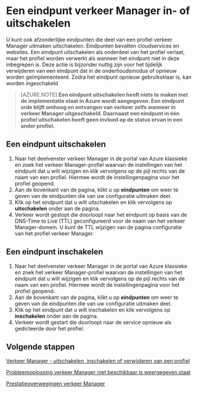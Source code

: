 <properties
   pageTitle="Een eindpunt verkeer Manager in- of uitschakelen | Microsoft Azure"
   description="In dit artikel helpen uw Manager verkeer profiel eindpunten in- of uitschakelen."
   services="traffic-manager"
   documentationCenter="na"
   authors="sdwheeler"
   manager="carmonm"
   editor="tysonn" />
<tags
   ms.service="traffic-manager"
   ms.devlang="na"
   ms.topic="article"
   ms.tgt_pltfrm="na"
   ms.workload="infrastructure-services"
   ms.date="10/18/2016"
   ms.author="sewhee" />
<!-- repub for nofollow -->

# <a name="disable-or-enable-a-traffic-manager-endpoint"></a>Een eindpunt verkeer Manager in- of uitschakelen

U kunt ook afzonderlijke eindpunten die deel van een profiel verkeer Manager uitmaken uitschakelen. Eindpunten bevatten cloudservices en websites. Een eindpunt uitschakelen als onderdeel van het profiel verlaat, maar het profiel worden verwerkt als wanneer het eindpunt niet in deze inbegrepen is. Deze actie is bijzonder nuttig zijn voor het tijdelijk verwijderen van een eindpunt dat in de onderhoudsmodus of opnieuw worden geïmplementeerd. Zodra het eindpunt opnieuw gebruiksklaar is, kan worden ingeschakeld

>[AZURE.NOTE] **Een eindpunt uitschakelen heeft niets te maken met de implementatie staat in Azure wordt aangegeven. Een eindpunt orde blijft omhoog en ontvangen van verkeer zelfs wanneer in verkeer Manager uitgeschakeld. Daarnaast een eindpunt in één profiel uitschakelen heeft geen invloed op de status ervan in een ander profiel.**

## <a name="to-disable-an-endpoint"></a>Een eindpunt uitschakelen

1. Naar het deelvenster verkeer Manager in de portal van Azure klassieke en zoek het verkeer Manager-profiel waarvan de instellingen van het eindpunt dat u wilt wijzigen en klik vervolgens op de pijl rechts van de naam van een profiel. Hiermee wordt de instellingenpagina voor het profiel geopend.
1. Aan de bovenkant van de pagina, klikt u op **eindpunten** om weer te geven van de eindpunten die van uw configuratie uitmaken deel.
1. Klik op het eindpunt dat u wilt uitschakelen en klik vervolgens op **uitschakelen** onder aan de pagina.
1. Verkeer wordt gestopt die doorloopt naar het eindpunt op basis van de DNS-Time to Live (TTL) geconfigureerd voor de naam van het verkeer Manager-domein. U kunt de TTL wijzigen van de pagina configuratie van het profiel verkeer Manager.

## <a name="to-enable-an-endpoint"></a>Een eindpunt inschakelen


1. Naar het deelvenster verkeer Manager in de portal van Azure klassieke en zoek het verkeer Manager-profiel waarvan de instellingen van het eindpunt dat u wilt wijzigen en klik vervolgens op de pijl rechts van de naam van een profiel. Hiermee wordt de instellingenpagina voor het profiel geopend.
1. Aan de bovenkant van de pagina, klikt u op **eindpunten** om weer te geven van de eindpunten die van uw configuratie uitmaken deel.
1. Klik op het eindpunt dat u wilt inschakelen en klik vervolgens op **inschakelen** onder aan de pagina.
1. Verkeer wordt gestart die doorloopt naar de service opnieuw als gedicteerde door het profiel.

## <a name="next-steps"></a>Volgende stappen

[Verkeer Manager - uitschakelen, inschakelen of verwijderen van een profiel](disable-enable-or-delete-a-profile.md)

[Probleemoplossing verkeer Manager niet beschikbaar is weergegeven staat](traffic-manager-troubleshooting-degraded.md)

[Prestatieoverwegingen verkeer Manager](traffic-manager-performance-considerations.md)
